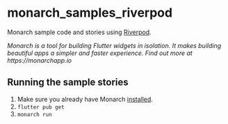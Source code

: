 # monarch_samples_riverpod

Monarch sample code and stories using [Riverpod](https://riverpod.dev/).

_Monarch is a tool for building Flutter widgets in isolation. It makes building beautiful apps a simpler and faster experience. Find out more at https://monarchapp.io_

## Running the sample stories

1. Make sure you already have Monarch [installed](https://monarchapp.io/docs/install).
2. `flutter pub get`
3. `monarch run`

